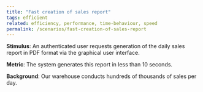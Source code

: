 ```yaml
---
title: "Fast creation of sales report"
tags: efficient
related: efficiency, performance, time-behaviour, speed
permalink: /scenarios/fast-creation-of-sales-report
---
```


<div class="arc42-help" markdown="1">

**Stimulus**: An authenticated user requests generation of the daily sales report in PDF format via the graphical user interface. 

**Metric**: The system generates this report in less than 10 seconds.

**Background**: Our warehouse conducts hundreds of thousands of sales per day.
</div><br>




